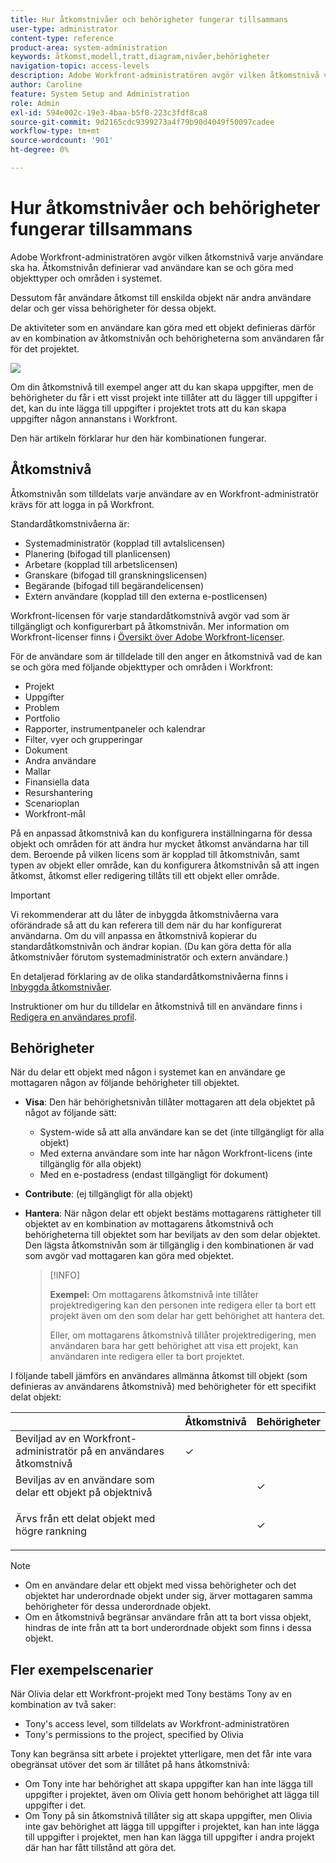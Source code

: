 ```yaml
---
title: Hur åtkomstnivåer och behörigheter fungerar tillsammans
user-type: administrator
content-type: reference
product-area: system-administration
keywords: åtkomst,modell,tratt,diagram,nivåer,behörigheter
navigation-topic: access-levels
description: Adobe Workfront-administratören avgör vilken åtkomstnivå varje användare ska ha. Åtkomstnivån definierar vad användare kan se och göra med objekttyper och områden i systemet.
author: Caroline
feature: System Setup and Administration
role: Admin
exl-id: 594e002c-19e3-4baa-b5f8-223c3fdf8ca8
source-git-commit: 9d2165cdc9399273a4f79b90d4049f50097cadee
workflow-type: tm+mt
source-wordcount: '901'
ht-degree: 0%

---
```


# Hur åtkomstnivåer och behörigheter fungerar tillsammans

Adobe Workfront-administratören avgör vilken åtkomstnivå varje användare ska ha. Åtkomstnivån definierar vad användare kan se och göra med objekttyper och områden i systemet.

Dessutom får användare åtkomst till enskilda objekt när andra användare delar och ger vissa behörigheter för dessa objekt.

De aktiviteter som en användare kan göra med ett objekt definieras därför av en kombination av åtkomstnivån och behörigheterna som användaren får för det projektet.

![](assets/security-model-hierachy.png)

Om din åtkomstnivå till exempel anger att du kan skapa uppgifter, men de behörigheter du får i ett visst projekt inte tillåter att du lägger till uppgifter i det, kan du inte lägga till uppgifter i projektet trots att du kan skapa uppgifter någon annanstans i Workfront.

Den här artikeln förklarar hur den här kombinationen fungerar.

## Åtkomstnivå

Åtkomstnivån som tilldelats varje användare av en Workfront-administratör krävs för att logga in på Workfront.

Standardåtkomstnivåerna är:

* Systemadministratör (kopplad till avtalslicensen)
* Planering (bifogad till planlicensen)
* Arbetare (kopplad till arbetslicensen)
* Granskare (bifogad till granskningslicensen)
* Begärande (bifogad till begärandelicensen)
* Extern användare (kopplad till den externa e-postlicensen)

Workfront-licensen för varje standardåtkomstnivå avgör vad som är tillgängligt och konfigurerbart på åtkomstnivån. Mer information om Workfront-licenser finns i [Översikt över Adobe Workfront-licenser](../../../administration-and-setup/add-users/access-levels-and-object-permissions/wf-licenses.md).

För de användare som är tilldelade till den anger en åtkomstnivå vad de kan se och göra med följande objekttyper och områden i Workfront:

* Projekt
* Uppgifter
* Problem
* Portfolio
* Rapporter, instrumentpaneler och kalendrar
* Filter, vyer och grupperingar
* Dokument
* Andra användare
* Mallar
* Finansiella data
* Resurshantering
* Scenarioplan
* Workfront-mål

På en anpassad åtkomstnivå kan du konfigurera inställningarna för dessa objekt och områden för att ändra hur mycket åtkomst användarna har till dem. Beroende på vilken licens som är kopplad till åtkomstnivån, samt typen av objekt eller område, kan du konfigurera åtkomstnivån så att ingen åtkomst, åtkomst eller redigering tillåts till ett objekt eller område.

>[!IMPORTANT]
>
>Vi rekommenderar att du låter de inbyggda åtkomstnivåerna vara oförändrade så att du kan referera till dem när du har konfigurerat användarna. Om du vill anpassa en åtkomstnivå kopierar du standardåtkomstnivån och ändrar kopian. (Du kan göra detta för alla åtkomstnivåer förutom systemadministratör och extern användare.)

En detaljerad förklaring av de olika standardåtkomstnivåerna finns i [Inbyggda åtkomstnivåer](../../../administration-and-setup/add-users/access-levels-and-object-permissions/default-access-levels-in-workfront.md).

Instruktioner om hur du tilldelar en åtkomstnivå till en användare finns i [Redigera en användares profil](../../../administration-and-setup/add-users/create-and-manage-users/edit-a-users-profile.md).

## Behörigheter

När du delar ett objekt med någon i systemet kan en användare ge mottagaren någon av följande behörigheter till objektet.

* **Visa**: Den här behörighetsnivån tillåter mottagaren att dela objektet på något av följande sätt:

   * System-wide så att alla användare kan se det (inte tillgängligt för alla objekt)
   * Med externa användare som inte har någon Workfront-licens (inte tillgänglig för alla objekt)
   * Med en e-postadress (endast tillgängligt för dokument)

* **Contribute**: (ej tillgängligt för alla objekt)
* **Hantera**: När någon delar ett objekt bestäms mottagarens rättigheter till objektet av en kombination av mottagarens åtkomstnivå och behörigheterna till objektet som har beviljats av den som delar objektet. Den lägsta åtkomstnivån som är tillgänglig i den kombinationen är vad som avgör vad mottagaren kan göra med objektet.

  >[!INFO]
  >
  >**Exempel:** Om mottagarens åtkomstnivå inte tillåter projektredigering kan den personen inte redigera eller ta bort ett projekt även om den som delar har gett behörighet att hantera det.
  >
  >Eller, om mottagarens åtkomstnivå tillåter projektredigering, men användaren bara har gett behörighet att visa ett projekt, kan användaren inte redigera eller ta bort projektet.

I följande tabell jämförs en användares allmänna åtkomst till objekt (som definieras av användarens åtkomstnivå) med behörigheter för ett specifikt delat objekt:

<table style="table-layout:auto"> 
 <col> 
 <col> 
 <col> 
 <thead> 
  <tr> 
   <th> </th> 
   <th>Åtkomstnivå </th> 
   <th>Behörigheter </th> 
  </tr> 
 </thead> 
 <tbody> 
  <tr> 
   <td>Beviljad av en Workfront-administratör på en användares åtkomstnivå</td> 
   <td>✓</td> 
   <td> </td> 
  </tr> 
  <tr> 
   <td>Beviljas av en användare som delar ett objekt på objektnivå</td> 
   <td> </td> 
   <td>✓</td> 
  </tr> 
  <tr> 
   <td> <p>Ärvs från ett delat objekt med högre rankning 
   </td> 
   <td> </td> 
   <td>✓</td> 
  </tr> 
 </tbody> 
</table>

>[!NOTE]
>
>* Om en användare delar ett objekt med vissa behörigheter och det objektet har underordnade objekt under sig, ärver mottagaren samma behörigheter för dessa underordnade objekt.
>* Om en åtkomstnivå begränsar användare från att ta bort vissa objekt, hindras de inte från att ta bort underordnade objekt som finns i dessa objekt.
>

## Fler exempelscenarier

När Olivia delar ett Workfront-projekt med Tony bestäms Tony av en kombination av två saker:

* Tony&#39;s access level, som tilldelats av Workfront-administratören
* Tony&#39;s permissions to the project, specified by Olivia

Tony kan begränsa sitt arbete i projektet ytterligare, men det får inte vara obegränsat utöver det som är tillåtet på hans åtkomstnivå:

* Om Tony inte har behörighet att skapa uppgifter kan han inte lägga till uppgifter i projektet, även om Olivia gett honom behörighet att lägga till uppgifter i det.
* Om Tony på sin åtkomstnivå tillåter sig att skapa uppgifter, men Olivia inte gav behörighet att lägga till uppgifter i projektet, kan han inte lägga till uppgifter i projektet, men han kan lägga till uppgifter i andra projekt där han har fått tillstånd att göra det.

